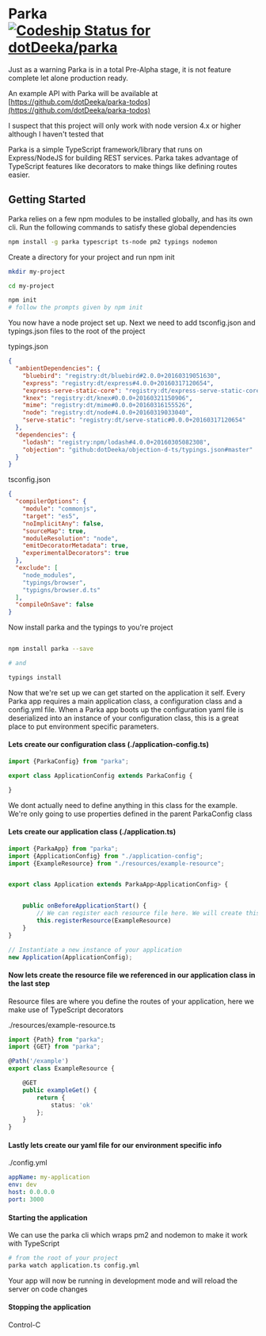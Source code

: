 # Parka [ ![Codeship Status for dotDeeka/parka](https://codeship.com/projects/bc35d210-d8ab-0133-4a1f-6a1daaefbd5c/status?branch=master)](https://codeship.com/projects/143274)

Just as a warning Parka is in a total Pre-Alpha stage, it is not feature complete let alone production
ready.

An example API with Parka will be available at [https://github.com/dotDeeka/parka-todos](https://github.com/dotDeeka/parka-todos)

I suspect that this project will only work with node version 4.x or higher although I haven't tested that

Parka is a simple TypeScript framework/library that runs on Express/NodeJS for building REST services.
Parka takes advantage of TypeScript features like decorators to make things like defining
routes easier.

## Getting Started

Parka relies on a few npm modules to be installed globally, and has its own cli. Run the following
commands to satisfy these global dependencies

```bash
npm install -g parka typescript ts-node pm2 typings nodemon
```

Create a directory for your project and run npm init

```bash
mkdir my-project

cd my-project

npm init
# follow the prompts given by npm init

```

You now have a node project set up. Next we need to add tsconfig.json and typings.json files to
the root of the project

typings.json
```json
{
  "ambientDependencies": {
    "bluebird": "registry:dt/bluebird#2.0.0+20160319051630",
    "express": "registry:dt/express#4.0.0+20160317120654",
    "express-serve-static-core": "registry:dt/express-serve-static-core#0.0.0+20160317120654",
    "knex": "registry:dt/knex#0.0.0+20160321150906",
    "mime": "registry:dt/mime#0.0.0+20160316155526",
    "node": "registry:dt/node#4.0.0+20160319033040",
    "serve-static": "registry:dt/serve-static#0.0.0+20160317120654"
  },
  "dependencies": {
    "lodash": "registry:npm/lodash#4.0.0+20160305082308",
    "objection": "github:dotDeeka/objection-d-ts/typings.json#master"
  }
}
```

tsconfig.json
```json
{
  "compilerOptions": {
    "module": "commonjs",
    "target": "es5",
    "noImplicitAny": false,
    "sourceMap": true,
    "moduleResolution": "node",
    "emitDecoratorMetadata": true,
    "experimentalDecorators": true
  },
  "exclude": [
    "node_modules",
    "typings/browser",
    "typigns/browser.d.ts"
  ],
  "compileOnSave": false
}
```

Now install parka and the typings to you're project
```bash

npm install parka --save

# and

typings install
```

Now that we're set up we can get started on the application it self. Every Parka app requires a main application class, a configuration class and a config.yml file. When a Parka app boots up the configuration yaml file is deserialized into an instance of your configuration class, this is a great place to put environment specific parameters.

#### Lets create our configuration class (./application-config.ts)
```typescript
import {ParkaConfig} from "parka";

export class ApplicationConfig extends ParkaConfig {

}
```

We dont actually need to define anything in this class for the example. We're only going to use properties defined in the parent ParkaConfig class

#### Lets create our application class (./application.ts)

```typescript
import {ParkaApp} from "parka";
import {ApplicationConfig} from "./application-config";
import {ExampleResource} from "./resources/example-resource";


export class Application extends ParkaApp<ApplicationConfig> {


    public onBeforeApplicationStart() {
        // We can register each resource file here. We will create this file in the next step
        this.registerResource(ExampleResource)
    }
}

// Instantiate a new instance of your application
new Application(ApplicationConfig);
```

#### Now lets create the resource file we referenced in our application class in the last step

Resource files are where you define the routes of your application, here we make use of TypeScript decorators

./resources/example-resource.ts
```typescript
import {Path} from "parka";
import {GET} from "parka";

@Path('/example')
export class ExampleResource {

    @GET
    public exampleGet() {
        return {
            status: 'ok'
        };
    }
}
```

#### Lastly lets create our yaml file for our environment specific info
./config.yml
```yaml
appName: my-application
env: dev
host: 0.0.0.0
port: 3000
```

#### Starting the application
We can use the parka cli which wraps pm2 and nodemon to make it work with TypeScript

```bash
# from the root of your project
parka watch application.ts config.yml
```
Your app will now be running in development mode and will reload the server on code changes

#### Stopping the application
Control-C

